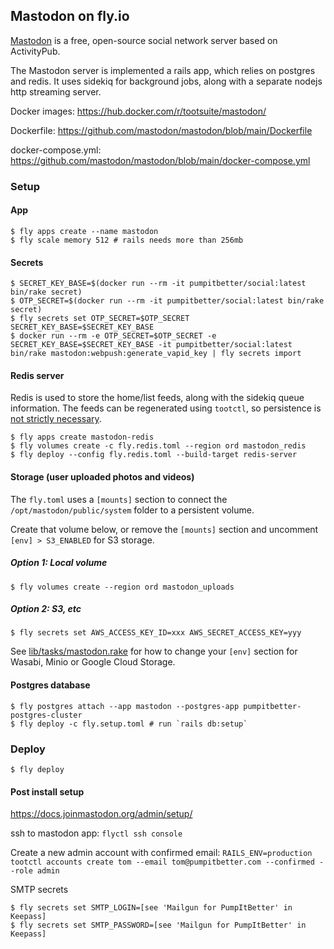 ## Mastodon on fly.io

[Mastodon](https://github.com/mastodon/mastodon) is a free, open-source social network server based on ActivityPub.

The Mastodon server is implemented a rails app, which relies on postgres and redis. It uses sidekiq for background jobs, along with a separate nodejs http streaming server.

Docker images: https://hub.docker.com/r/tootsuite/mastodon/

Dockerfile: https://github.com/mastodon/mastodon/blob/main/Dockerfile

docker-compose.yml: https://github.com/mastodon/mastodon/blob/main/docker-compose.yml

### Setup

#### App

```
$ fly apps create --name mastodon
$ fly scale memory 512 # rails needs more than 256mb
```

#### Secrets

```
$ SECRET_KEY_BASE=$(docker run --rm -it pumpitbetter/social:latest bin/rake secret)
$ OTP_SECRET=$(docker run --rm -it pumpitbetter/social:latest bin/rake secret)
$ fly secrets set OTP_SECRET=$OTP_SECRET SECRET_KEY_BASE=$SECRET_KEY_BASE
$ docker run --rm -e OTP_SECRET=$OTP_SECRET -e SECRET_KEY_BASE=$SECRET_KEY_BASE -it pumpitbetter/social:latest bin/rake mastodon:webpush:generate_vapid_key | fly secrets import
```

#### Redis server

Redis is used to store the home/list feeds, along with the sidekiq queue information. The feeds can be regenerated using `tootctl`, so persistence is [not strictly necessary](https://docs.joinmastodon.org/admin/backups/#failure).

```
$ fly apps create mastodon-redis
$ fly volumes create -c fly.redis.toml --region ord mastodon_redis
$ fly deploy --config fly.redis.toml --build-target redis-server
```

#### Storage (user uploaded photos and videos)

The `fly.toml` uses a `[mounts]` section to connect the `/opt/mastodon/public/system` folder to a persistent volume.

Create that volume below, or remove the `[mounts]` section and uncomment `[env] > S3_ENABLED` for S3 storage.

##### Option 1: Local volume

```
$ fly volumes create --region ord mastodon_uploads
```

##### Option 2: S3, etc

```
$ fly secrets set AWS_ACCESS_KEY_ID=xxx AWS_SECRET_ACCESS_KEY=yyy
```

See [lib/tasks/mastodon.rake](https://github.com/mastodon/mastodon/blob/5ba46952af87e42a64962a34f7ec43bc710bdcaf/lib/tasks/mastodon.rake#L137) for how to change your `[env]` section for Wasabi, Minio or Google Cloud Storage.

#### Postgres database

```
$ fly postgres attach --app mastodon --postgres-app pumpitbetter-postgres-cluster
$ fly deploy -c fly.setup.toml # run `rails db:setup`
```

### Deploy

```
$ fly deploy
```

#### Post install setup

https://docs.joinmastodon.org/admin/setup/

ssh to mastodon app: `flyctl ssh console`

Create a new admin account with confirmed email:
`RAILS_ENV=production tootctl accounts create tom --email tom@pumpitbetter.com --confirmed --role admin`

SMTP secrets
```
$ fly secrets set SMTP_LOGIN=[see 'Mailgun for PumpItBetter' in Keepass]
$ fly secrets set SMTP_PASSWORD=[see 'Mailgun for PumpItBetter' in Keepass]
```

